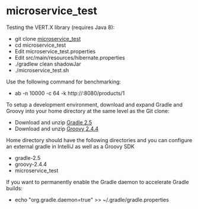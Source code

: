 # microservice_test

Testing the VERT.X library (requires Java 8):

* git clone [microservice_test](https://github.com/bitvector2/microservice_test.git)
* cd microservice_test
* Edit microservice_test.properties
* Edit src/main/resources/hibernate.properties
* ./gradlew clean shadowJar
* ./microservice_test.sh

Use the following command for benchmarking:

* ab -n 10000 -c 64 -k http://<hostname>:8080/products/1

To setup a development environment, download and expand Gradle and Groovy into your home directory at the same level as the Git clone:

* Download and unzip [Gradle 2.5](https://services.gradle.org/distributions/gradle-2.5-all.zip)
* Download and unzip [Groovy 2.4.4](http://dl.bintray.com/groovy/maven/apache-groovy-sdk-2.4.4.zip)

Home directory should have the following directories and you can configure an external gradle in IntelliJ as well as a Groovy SDK

* gradle-2.5
* groovy-2.4.4
* microservice_test

If you want to permanently enable the Gradle daemon to accelerate Gradle builds:

* echo "org.gradle.daemon=true" >> ~/.gradle/gradle.properties
